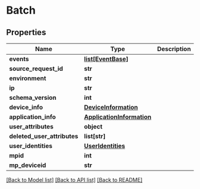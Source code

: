 # Batch

## Properties
Name | Type | Description | Notes
------------ | ------------- | ------------- | -------------
**events** | [**list[EventBase]**](EventBase.md) |  | [optional] 
**source_request_id** | **str** |  | [optional] 
**environment** | **str** |  | 
**ip** | **str** |  | [optional] 
**schema_version** | **int** |  | [optional] 
**device_info** | [**DeviceInformation**](DeviceInformation.md) |  | [optional] 
**application_info** | [**ApplicationInformation**](ApplicationInformation.md) |  | [optional] 
**user_attributes** | **object** |  | [optional] 
**deleted_user_attributes** | **list[str]** |  | [optional] 
**user_identities** | [**UserIdentities**](UserIdentities.md) |  | [optional] 
**mpid** | **int** |  | [optional] 
**mp_deviceid** | **str** |  | [optional] 

[[Back to Model list]](../README.md#documentation-for-models) [[Back to API list]](../README.md#documentation-for-api-endpoints) [[Back to README]](../README.md)


